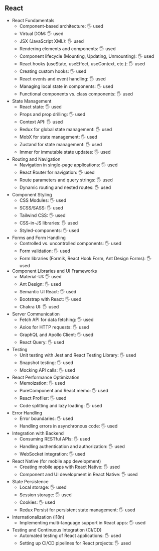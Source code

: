 ## React

- React Fundamentals
  - Component-based architecture: 🖐️ used
  - Virtual DOM: 🖐️ used
  - JSX (JavaScript XML): 🖐️ used
  - Rendering elements and components: 🖐️ used
  - Component lifecycle (Mounting, Updating, Unmounting): 🖐️ used
  - React hooks (useState, useEffect, useContext, etc.): 🖐️ used
  - Creating custom hooks: 🖐️ used
  - React events and event handling: 🖐️ used
  - Managing local state in components: 🖐️ used
  - Functional components vs. class components: 🖐️ used
- State Management
  - React state: 🖐️ used
  - Props and prop drilling: 🖐️ used
  - Context API: 🖐️ used
  - Redux for global state management: 🖐️ used
  - MobX for state management: 🖐️ used
  - Zustand for state management: 🖐️ used
  - Immer for immutable state updates: 🖐️ used
- Routing and Navigation
  - Navigation in single-page applications: 🖐️ used
  - React Router for navigation: 🖐️ used
  - Route parameters and query strings: 🖐️ used
  - Dynamic routing and nested routes: 🖐️ used
- Component Styling
  - CSS Modules: 🖐️ used
  - SCSS/SASS: 🖐️ used
  - Tailwind CSS: 🖐️ used
  - CSS-in-JS libraries: 🖐️ used
  - Styled-components: 🖐️ used
- Forms and Form Handling
  - Controlled vs. uncontrolled components: 🖐️ used
  - Form validation: 🖐️ used
  - Form libraries (Formik, React Hook Form, Ant Design Forms): 🖐️ used
- Component Libraries and UI Frameworks
  - Material-UI: 🖐️ used
  - Ant Design: 🖐️ used
  - Semantic UI React: 🖐️ used
  - Bootstrap with React: 🖐️ used
  - Chakra UI: 🖐️ used
- Server Communication
  - Fetch API for data fetching: 🖐️ used
  - Axios for HTTP requests: 🖐️ used
  - GraphQL and Apollo Client: 🖐️ used
  - React Query: 🖐️ used
- Testing
  - Unit testing with Jest and React Testing Library: 🖐️ used
  - Snapshot testing: 🖐️ used
  - Mocking API calls: 🖐️ used
- React Performance Optimization
  - Memoization: 🖐️ used
  - PureComponent and React.memo: 🖐️ used
  - React Profiler: 🖐️ used
  - Code splitting and lazy loading: 🖐️ used
- Error Handling
  - Error boundaries: 🖐️ used
  - Handling errors in asynchronous code: 🖐️ used
- Integration with Backend
  - Consuming RESTful APIs: 🖐️ used
  - Handling authentication and authorization: 🖐️ used
  - WebSocket integration: 🖐️ used
- React Native (for mobile app development)
  - Creating mobile apps with React Native: 🖐️ used
  - Component and UI development in React Native: 🖐️ used
- State Persistence
  - Local storage: 🖐️ used
  - Session storage: 🖐️ used
  - Cookies: 🖐️ used
  - Redux Persist for persistent state management: 🖐️ used
- Internationalization (i18n)
  - Implementing multi-language support in React apps: 🖐️ used
- Testing and Continuous Integration (CI/CD)
  - Automated testing of React applications: 🖐️ used
  - Setting up CI/CD pipelines for React projects: 🖐️ used
